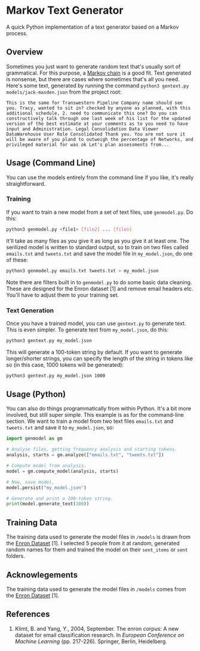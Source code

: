 # Markov Text Generator
A quick Python implementation of a text generator based on a Markov process.

## Overview
Sometimes you just want to generate random text that's usually sort of grammatical. For this purpose, a [Markov chain](https://en.wikipedia.org/wiki/Markov_chain) is a good fit. Text generated is nonsense, but there are cases where sometimes that's all you need. Here's some text, generated by running the command `python3 gentext.py models/jack-masden.json` from the project root:

```
This is the same for Transwestern Pipeline Company name should see you. Tracy, wanted to sit in? checked by anyone as planned, with this additional schedule, 2. need to communicate this one? Do you can constructively talk through one last week of his list for the updated version of the best estimate at your comments as to you need to have input and Administration. Legal Consolidation Data Viewer DataWarehouse User Role Consolidated Thank you. You are not sure it will be aware of you pland to outweigh the percentage of Networks, and privileged material for was ok Let's plan assessments from...
```

## Usage (Command Line)
You can use the models entirely from the command line if you like, it's really straightforward.

### Training
If you want to train a new model from a set of text files, use `genmodel.py`. Do this:

```bash
python3 genmodel.py <file1> [file2] ... [filen]
```

It'll take as many files as you give it as long as you give it at least one. The serilized model is written to standard output, so to train on two files called `emails.txt` and `tweets.txt` and save the model file in `my_model.json`, do one of these:

```bash
python3 genmodel.py emails.txt tweets.txt > my_model.json
```

Note there are filters built in to `genmodel.py` to do some basic data cleaning. These are designed for the Enron dataset [1] and remove email headers etc. You'll have to adjust them to your training set.

### Text Generation
Once you have a trained model, you can use `gentext.py` to generate text. This is even simpler. To generate text from `my_model.json`, do this:

```bash
python3 gentext.py my_model.json
```

This will generate a 100-token string by default. If you want to generate longer/shorter strings, you can specify the length of the string in tokens like so (in this case, 1000 tokens will be generated):

```bash
python3 gentext.py my_model.json 1000
```

## Usage (Python)
You can also do things programmatically from within Python. It's a bit more involved, but still super simple. This example is as for the command-line section. We want to train a model from two text files `emails.txt` and `tweets.txt` and save it to `my_model.json`, so:

```python
import genmodel as gm

# Analyse files, getting frequency analysis and starting tokens.
analysis, starts = gm.analyze(["emails.txt", "tweets.txt"])

# Compute model from analysis.
model = gm.compute_model(analysis, starts)

# Now, save model,
model.persist("my_model.json")

# Generate and print a 100-token string.
print(model.generate_text(100))
```

## Training Data
The training data used to generate the model files in `/models` is drawn from the [Enron Dataset](https://en.wikipedia.org/wiki/Enron_Corpus) [1]. I selected 5 people from it at random, generated random names for them and trained the model on their `sent_items` or `sent` folders.

## Acknowlegements
The training data used to generate the model files in `/models` comes from the [Enron Dataset](https://en.wikipedia.org/wiki/Enron_Corpus) [1].

## References
1. Klimt, B. and Yang, Y., 2004, September. The enron corpus: A new dataset for email classification research. In _European Conference on Machine Learning_ (pp. 217-226). Springer, Berlin, Heidelberg.
